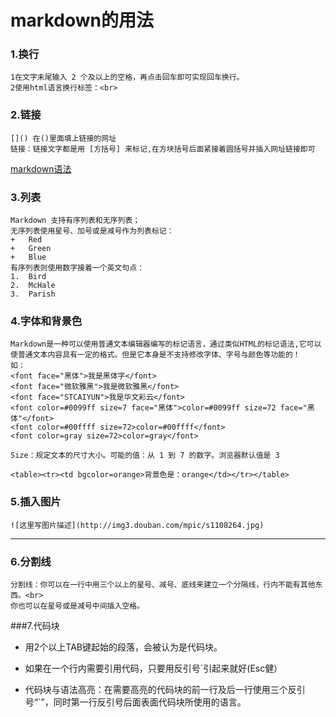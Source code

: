 # markdown的用法

### 1.换行
	1在文字末尾输入 2 个及以上的空格，再点击回车即可实现回车换行。
	2使用html语言换行标签：<br>

### 2.链接
	[]() 在()里面填上链接的网址
	链接：链接文字都是用 [方括号] 来标记,在方块括号后面紧接着圆括号并插入网址链接即可

[markdown语法](http://www.appinn.com/markdown/)

### 3.列表
	Markdown 支持有序列表和无序列表；
	无序列表使用星号、加号或是减号作为列表标记：
	+   Red
	+   Green
	+   Blue
	有序列表则使用数字接着一个英文句点：
	1.  Bird
	2.  McHale
	3.  Parish
### 4.字体和背景色
	Markdown是一种可以使用普通文本编辑器编写的标记语言，通过类似HTML的标记语法,它可以
	使普通文本内容具有一定的格式。但是它本身是不支持修改字体、字号与颜色等功能的！ 
	如：
	<font face="黑体">我是黑体字</font>
	<font face="微软雅黑">我是微软雅黑</font>
	<font face="STCAIYUN">我是华文彩云</font>
	<font color=#0099ff size=7 face="黑体">color=#0099ff size=72 face="黑体"</font>
	<font color=#00ffff size=72>color=#00ffff</font>
	<font color=gray size=72>color=gray</font>
	
	Size：规定文本的尺寸大小。可能的值：从 1 到 7 的数字。浏览器默认值是 3

	<table><tr><td bgcolor=orange>背景色是：orange</td></tr></table>
### 5.插入图片
	![这里写图片描述](http://img3.douban.com/mpic/s1108264.jpg) 

***
### 6.分割线
	分割线：你可以在一行中用三个以上的星号、减号、底线来建立一个分隔线，行内不能有其他东西。<br>
	你也可以在星号或是减号中间插入空格。
###7.代码块
- 用2个以上TAB键起始的段落，会被认为是代码块。

- 如果在一个行内需要引用代码，只要用反引号`引起来就好(Esc健）

- 代码块与语法高亮：在需要高亮的代码块的前一行及后一行使用三个反引号“`”，同时第一行反引号后面表面代码块所使用的语言。
